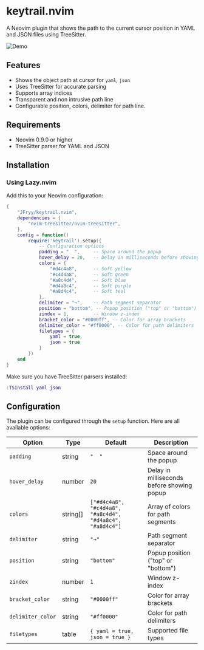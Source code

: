 # keytrail.nvim

A Neovim plugin that shows the path to the current cursor position in YAML and JSON files using TreeSitter.

![Demo](https://raw.githubusercontent.com/JFryy/keytrail.nvim/assets/demo.gif)

## Features

- Shows the object path at cursor for `yaml`, `json`
- Uses TreeSitter for accurate parsing
- Supports array indices
- Transparent and non intrusive path line
- Configurable position, colors, delimiter for path line.

## Requirements

- Neovim 0.9.0 or higher
- TreeSitter parser for YAML and JSON

## Installation

### Using Lazy.nvim

Add this to your Neovim configuration:

```lua
{
    "JFryy/keytrail.nvim",
    dependencies = {
        "nvim-treesitter/nvim-treesitter",
    },
    config = function()
        require('keytrail').setup({
            -- Configuration options
            padding = "  ",     -- Space around the popup
            hover_delay = 20,   -- Delay in milliseconds before showing popup
            colors = {
                "#d4c4a8",      -- Soft yellow
                "#c4d4a8",      -- Soft green
                "#a8c4d4",      -- Soft blue
                "#d4a8c4",      -- Soft purple
                "#a8d4c4",      -- Soft teal
            },
            delimiter = "→",    -- Path segment separator
            position = "bottom", -- Popup position ("top" or "bottom")
            zindex = 1,         -- Window z-index
            bracket_color = "#0000ff", -- Color for array brackets
            delimiter_color = "#ff0000", -- Color for path delimiters
            filetypes = {
                yaml = true,
                json = true
            }
        })
    end
}
```

Make sure you have TreeSitter parsers installed:
```lua
:TSInstall yaml json
```

## Configuration

The plugin can be configured through the `setup` function. Here are all available options:

| Option | Type | Default | Description |
|--------|------|---------|-------------|
| `padding` | string | `"  "` | Space around the popup |
| `hover_delay` | number | `20` | Delay in milliseconds before showing popup |
| `colors` | string[] | `["#d4c4a8", "#c4d4a8", "#a8c4d4", "#d4a8c4", "#a8d4c4"]` | Array of colors for path segments |
| `delimiter` | string | `"→"` | Path segment separator |
| `position` | string | `"bottom"` | Popup position ("top" or "bottom") |
| `zindex` | number | `1` | Window z-index |
| `bracket_color` | string | `"#0000ff"` | Color for array brackets |
| `delimiter_color` | string | `"#ff0000"` | Color for path delimiters |
| `filetypes` | table | `{ yaml = true, json = true }` | Supported file types |

